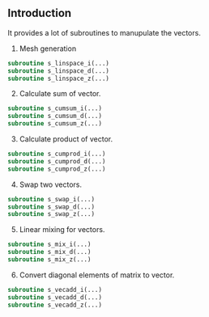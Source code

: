 ## Introduction

It provides a lot of subroutines to manupulate the vectors.

1. Mesh generation

```fortran
subroutine s_linspace_i(...)
subroutine s_linspace_d(...)
subroutine s_linspace_z(...)
```

2. Calculate sum of vector.

```fortran
subroutine s_cumsum_i(...)
subroutine s_cumsum_d(...)
subroutine s_cumsum_z(...)
```

3. Calculate product of vector.

```fortran
subroutine s_cumprod_i(...)
subroutine s_cumprod_d(...)
subroutine s_cumprod_z(...)
```

4. Swap two vectors.

```fortran
subroutine s_swap_i(...)
subroutine s_swap_d(...)
subroutine s_swap_z(...)
```

5. Linear mixing for vectors.

```fortran
subroutine s_mix_i(...)
subroutine s_mix_d(...)
subroutine s_mix_z(...)
```

6. Convert diagonal elements of matrix to vector.

```fortran
subroutine s_vecadd_i(...)
subroutine s_vecadd_d(...)
subroutine s_vecadd_z(...)
```
